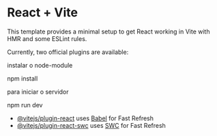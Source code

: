 # React + Vite

This template provides a minimal setup to get React working in Vite with HMR and some ESLint rules.

Currently, two official plugins are available:

instalar o node-module

npm install

para iniciar o servidor 

npm run dev

- [@vitejs/plugin-react](https://github.com/vitejs/vite-plugin-react/blob/main/packages/plugin-react/README.md) uses [Babel](https://babeljs.io/) for Fast Refresh
- [@vitejs/plugin-react-swc](https://github.com/vitejs/vite-plugin-react-swc) uses [SWC](https://swc.rs/) for Fast Refresh
